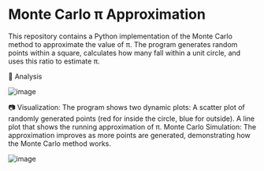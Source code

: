 # Monte Carlo π Approximation

This repository contains a Python implementation of the Monte Carlo method to approximate the value of π. The program generates random points within a square, calculates how many fall within a unit circle, and uses this ratio to estimate π.

📌 Analysis

![image](https://github.com/user-attachments/assets/7342292d-f9fc-4085-8fac-e9e4f18b6bde)


📷 Visualization: The program shows two dynamic plots:
A scatter plot of randomly generated points (red for inside the circle, blue for outside).
A line plot that shows the running approximation of π.
Monte Carlo Simulation: The approximation improves as more points are generated, demonstrating how the Monte Carlo method works.

![image](https://github.com/user-attachments/assets/97f5af61-ea43-4e2b-8f0f-9a5462dda239)

